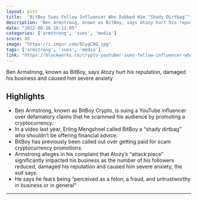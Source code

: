 ```yaml
---
layout: post
title:  "BitBoy Sues Fellow Influencer Who Dubbed Him ‘Shady Dirtbag’"
description: "Ben Armstrong, known as BitBoy, says Atozy hurt his reputation, damaged his business and caused him severe anxiety"
date: "2022-08-16 16:12:05"
categories: ['armstrong', 'sues', 'media']
score: 86
image: "https://i.imgur.com/0CygCNQ.jpg"
tags: ['armstrong', 'sues', 'media']
link: "https://blockworks.co/crypto-youtuber-sues-fellow-influencer-who-dubbed-him-shady-dirtbag/"
---
```


Ben Armstrong, known as BitBoy, says Atozy hurt his reputation, damaged his business and caused him severe anxiety

## Highlights

- Ben Armstrong, known as BitBoy Crypto, is suing a YouTube influencer over defamatory claims that he scammed his audience by promoting a cryptocurrency.
- In a video last year, Erling Mengshoel called BitBoy a “shady dirtbag” who shouldn’t be offering financial advice.
- BitBoy has previously been called out over getting paid for scam cryptocurrency promotions.
- Armstrong alleges in his complaint that Atozy’s “attack piece” significantly impacted his business as the number of his followers reduced, damaged his reputation and caused him severe anxiety, the suit says.
- He says he fears being “perceived as a felon, a fraud, and untrustworthy in business or in general”

---
